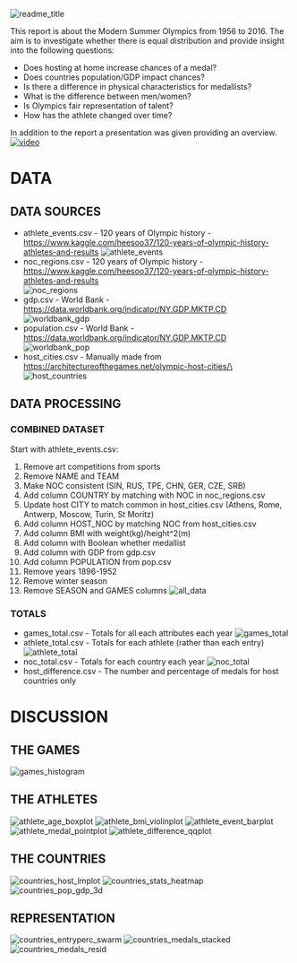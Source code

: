 ![readme_title](./readme_title.PNG)

This report is about the Modern Summer Olympics from 1956 to 2016. The aim is to investigate whether there is equal distribution and provide insight into the following questions:
- Does hosting at home increase chances of a medal?
- Does countries population/GDP impact chances?
- Is there a difference in physical characteristics for medallists?
- What is the difference between men/women?
- Is Olympics fair representation of talent?
- How has the athlete changed over time?

In addition to the report a presentation was given providing an overview. 
[![video](readme_video.png)](https://www.youtube.com/watch?v=delurBPtI74)

# DATA

## DATA SOURCES
- athlete_events.csv - 120 years of Olympic history - https://www.kaggle.com/heesoo37/120-years-of-olympic-history-athletes-and-results 
![athlete_events](./images/data/athlete_events.PNG)
- noc_regions.csv - 120 years of Olympic history - https://www.kaggle.com/heesoo37/120-years-of-olympic-history-athletes-and-results \
![noc_regions](./images/data/noc_regions.PNG) 
- gdp.csv - World Bank - https://data.worldbank.org/indicator/NY.GDP.MKTP.CD 
![worldbank_gdp](./images/data/worldbank_gdp.PNG)
- population.csv - World Bank - https://data.worldbank.org/indicator/NY.GDP.MKTP.CD
![worldbank_pop](./images/data/worldbank_pop.PNG)
- host_cities.csv - Manually made from https://architectureofthegames.net/olympic-host-cities/\
![host_countries](./images/data/host_countries.PNG)

## DATA PROCESSING 

### COMBINED DATASET
Start with athlete_events.csv:
1. Remove art competitions from sports
2. Remove NAME and TEAM
3. Make NOC consistent (SIN, RUS, TPE, CHN, GER, CZE, SRB)
4. Add column COUNTRY by matching with NOC in noc_regions.csv
5. Update host CITY to match common in host_cities.csv (Athens, Rome, Antwerp, Moscow, Turin, St Moritz)
6. Add column HOST_NOC by matching NOC from host_cities.csv
7. Add column BMI with weight(kg)/height^2(m)
8. Add column with Boolean whether medallist
9. Add column with GDP from gdp.csv
10. Add column POPULATION from pop.csv
11. Remove years 1896-1952
12. Remove winter season
13. Remove SEASON and GAMES columns
![all_data](./images/data/all_data.PNG)

### TOTALS
- games_total.csv - Totals for all each attributes each year
![games_total](./images/data/games_total.PNG)
- athlete_total.csv - Totals for each athlete (rather than each entry)
![athlete_total](./images/data/athlete_total.PNG)
- noc_total.csv - Totals for each country each year
![noc_total](./images/data/noc_total.PNG)
- host_difference.csv - The number and percentage of medals for host countries only

# DISCUSSION

## THE GAMES
![games_histogram](./images/graph/games_histogram.png)

## THE ATHLETES
![athlete_age_boxplot](./images/graph/athlete_age_boxplot.png)
![athlete_bmi_violinplot](./images/graph/athlete_bmi_violinplot.png)
![athlete_event_barplot](./images/graph/athlete_event_barplot.png)
![athlete_medal_pointplot](./images/graph/athlete_medal_pointplot.png)
![athlete_difference_qqplot](./images/graph/athlete_difference_qqplot.png)

## THE COUNTRIES
![countries_host_lmplot](./images/graph/countries_host_lmplot.png)
![countries_stats_heatmap](./images/graph/countries_stats_heatmap.png)
![countries_pop_gdp_3d](./images/graph/countries_pop_gdp_3d.png)

## REPRESENTATION
![countries_entryperc_swarm](./images/graph/countries_entryperc_swarm.png)
![countries_medals_stacked](./images/graph/countries_medals_stacked.png)
![countries_medals_resid](./images/graph/countries_medals_resid.png)